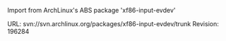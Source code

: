 Import from ArchLinux's ABS package 'xf86-input-evdev'

URL: svn://svn.archlinux.org/packages/xf86-input-evdev/trunk
Revision: 196284
